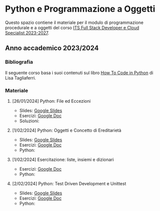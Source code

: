 # Python e Programmazione a Oggetti 

Questo spazio contiene il materiale per il modulo di programmazione procedurale e a oggetti del corso <a 
href="https://www.itsturismomarche.it/corsi/sviluppatore-software-its.php">ITS Full 
Stack 
Developer e Cloud Specialist 2023-2027</a>.

## Anno accademico 2023/2024


### Bibliografia

Il seguente corso basa i suoi contenuti sul libro <a href="https://www.digitalocean.com/community/books/digitalocean-ebook-how-to-code-in-python">How To Code in Python</a> di Lisa Tagliaferri.


### Materiale


1. [26/01/2024] Python: File ed Eccezioni
   * Slides: [Google Slides](https://docs.google.com/presentation/d/1vcHdX16_2cUWlwewkyQuIFZMaitTevPMVUbMznmTzLg/edit?usp=sharing)
   * Esercizi: [Google Doc](https://docs.google.com/document/d/1U-ycr4jLOiIwkO7Y0L5YFR-muVdwbW78a1dZCxqLdz4/edit?usp=sharing)
   * Soluzioni: 

2. [1/02/2024] Python: Oggetti e Concetto di Ereditarietà
   * Slides: [Google Slides](https://docs.google.com/presentation/d/1viqNMrxH_dFDbMJNZzF4OqU6lgnNYQZ76G78wi1WNs8/edit?usp=sharing)
   * Esercizi: [Google Doc](https://docs.google.com/document/d/1UlgTSENTsOR5TOR517xv6-Ow8CAPgxoPiFrgImcyktQ/edit?usp=sharing)
   * Python: 

3. [1/02/2024] Esercitazione: liste, insiemi e dizionari
   * Esercizi: [Google Doc]()
   * Python: 

4. [2/02/2024] Python: Test Driven Development e Unittest
   * Slides: [Google Slides]()
   * Esercizi: [Google Doc]()
   * Python: 